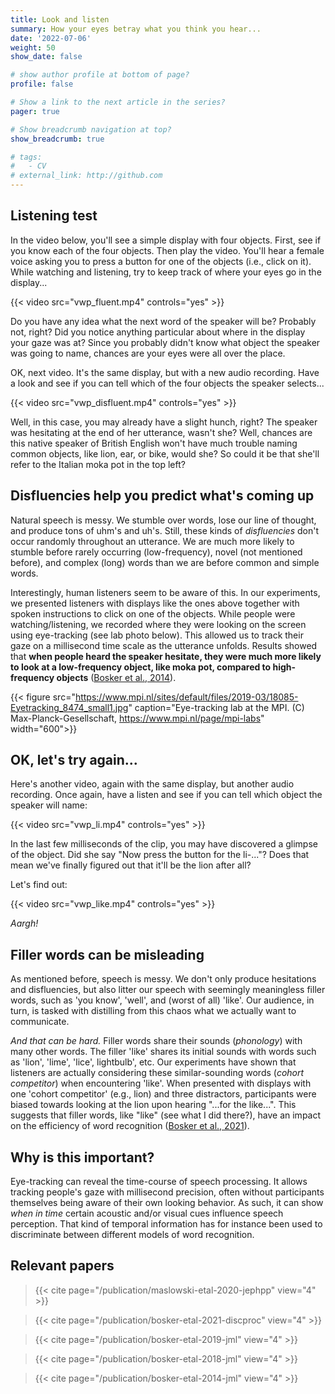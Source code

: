 ```yaml
---
title: Look and listen
summary: How your eyes betray what you think you hear...
date: '2022-07-06'
weight: 50
show_date: false

# show author profile at bottom of page?
profile: false

# Show a link to the next article in the series?
pager: true

# Show breadcrumb navigation at top?
show_breadcrumb: true

# tags:
#   - CV
# external_link: http://github.com
---
```


## Listening test

In the video below, you'll see a simple display with four objects. First, see if you know each of the four objects. Then play the video. You'll hear a female voice asking you to press a button for one of the objects (i.e., click on it). While watching and listening, try to keep track of where your eyes go in the display...

{{< video src="vwp_fluent.mp4" controls="yes" >}}

Do you have any idea what the next word of the speaker will be? Probably not, right? Did you notice anything particular about where in the display your gaze was at? Since you probably didn't know what object the speaker was going to name, chances are your eyes were all over the place.

OK, next video. It's the same display, but with a new audio recording. Have a look and see if you can tell which of the four objects the speaker selects...

{{< video src="vwp_disfluent.mp4" controls="yes" >}}

Well, in this case, you may already have a slight hunch, right? The speaker was hesitating at the end of her utterance, wasn't she? Well, chances are this native speaker of British English won't have much trouble naming common objects, like lion, ear, or bike, would she? So could it be that she'll refer to the Italian moka pot in the top left?

## Disfluencies help you predict what's coming up

Natural speech is messy. We stumble over words, lose our line of thought, and produce tons of uhm's and uh's. Still, these kinds of *disfluencies* don't occur randomly throughout an utterance. We are much more likely to stumble before rarely occurring (low-frequency), novel (not mentioned before), and complex (long) words than we are before common and simple words.

Interestingly, human listeners seem to be aware of this. In our experiments, we presented listeners with displays like the ones above together with spoken instructions to click on one of the objects. While people were watching/listening, we recorded where they were looking on the screen using eye-tracking (see lab photo below). This allowed us to track their gaze on a millisecond time scale as the utterance unfolds. Results showed that **when people heard the speaker hesitate, they were much more likely to look at a low-frequency object, like moka pot, compared to high-frequency objects** ([Bosker et al., 2014](/publication/bosker-etal-2014-jml)).

{{< figure src="https://www.mpi.nl/sites/default/files/2019-03/18085-Eyetracking_8474_small1.jpg" caption="Eye-tracking lab at the MPI. (C) Max-Planck-Gesellschaft, https://www.mpi.nl/page/mpi-labs" width="600">}}

## OK, let's try again...

Here's another video, again with the same display, but another audio recording. Once again, have a listen and see if you can tell which object the speaker will name:

{{< video src="vwp_li.mp4" controls="yes" >}}

In the last few milliseconds of the clip, you may have discovered a glimpse of the object. Did she say "Now press the button for the li-..."? Does that mean we've finally figured out that it'll be the lion after all?

Let's find out:

{{< video src="vwp_like.mp4" controls="yes" >}}

*Aargh!*

## Filler words can be misleading

As mentioned before, speech is messy. We don't only produce hesitations and disfluencies, but also litter our speech with seemingly meaningless filler words, such as 'you know', 'well', and (worst of all) 'like'. Our audience, in turn, is tasked with distilling from this chaos what we actually want to communicate.

*And that can be hard.* Filler words share their sounds (*phonology*) with many other words. The filler 'like' shares its initial sounds with words such as 'lion', 'lime', 'lice', lightbulb', etc. Our experiments have shown that listeners are actually considering these similar-sounding words (*cohort competitor*) when encountering 'like'. When presented with displays with one 'cohort competitor' (e.g., lion) and three distractors, participants were biased towards looking at the lion upon hearing "...for the like...". This suggests that filler words, like "like" (see what I did there?), have an impact on the efficiency of word recognition ([Bosker et al., 2021](/publication/bosker-etal-2021-discproc)).

## Why is this important?

Eye-tracking can reveal the time-course of speech processing. It allows tracking people's gaze with millisecond precision, often without participants themselves being aware of their own looking behavior. As such, it can show *when in time* certain acoustic and/or visual cues influence speech perception. That kind of temporal information has for instance been used to discriminate between different models of word recognition.

## Relevant papers

> {{< cite page="/publication/maslowski-etal-2020-jephpp" view="4" >}}

> {{< cite page="/publication/bosker-etal-2021-discproc" view="4" >}}

> {{< cite page="/publication/bosker-etal-2019-jml" view="4" >}}

> {{< cite page="/publication/bosker-etal-2018-jml" view="4" >}}

> {{< cite page="/publication/bosker-etal-2014-jml" view="4" >}}
